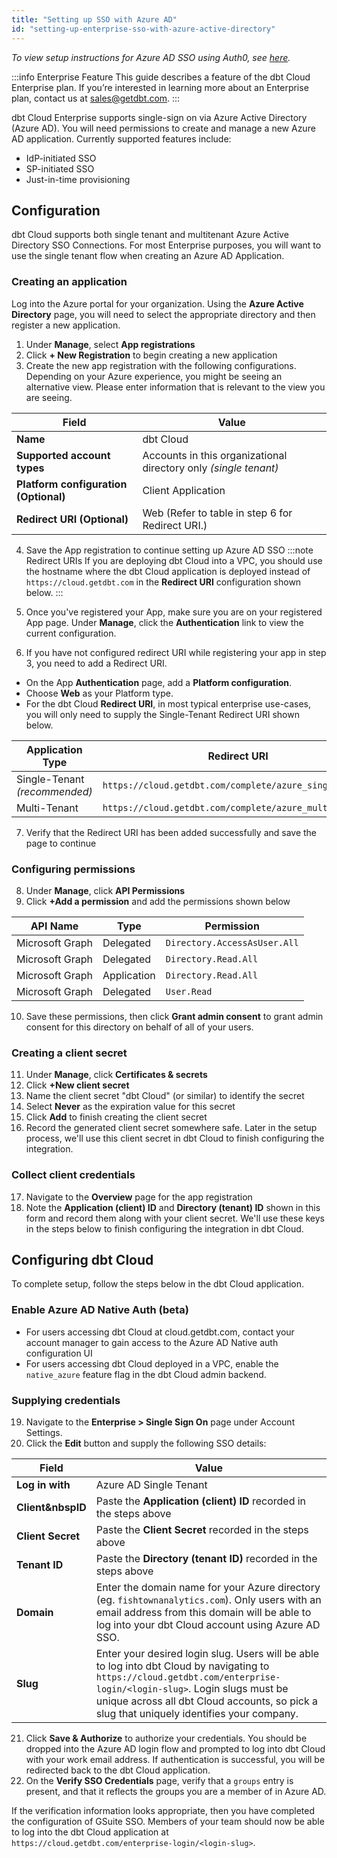 ```yaml
---
title: "Setting up SSO with Azure AD"
id: "setting-up-enterprise-sso-with-azure-active-directory"
---
```


_To view setup instructions for Azure AD SSO
using Auth0, see [here](setting-up-enterprise-sso-with-azure-active-directory-deprecated)._

:::info Enterprise Feature
This guide describes a feature of the dbt Cloud Enterprise plan. If you’re
interested in learning more about an Enterprise plan, contact us at
sales@getdbt.com.
:::

dbt Cloud Enterprise supports single-sign on via Azure Active Directory (Azure AD).
You will need permissions to create and manage a new Azure AD application.
Currently supported features include:

* IdP-initiated SSO
* SP-initiated SSO
* Just-in-time provisioning

## Configuration

dbt Cloud supports both single tenant and multitenant Azure Active Directory SSO
Connections. For most Enterprise purposes, you will want to use the single
tenant flow when creating an Azure AD Application.

### Creating an application

Log into the Azure portal for your organization. Using the **Azure Active Directory** page, you will
need to select the appropriate directory and then register a new application.

1. Under **Manage**, select **App registrations**
2. Click **+ New Registration** to begin creating a new application
3. Create the new app registration with the following configurations. Depending on your Azure experience, you might be seeing an alternative view. Please enter information that is relevant to the view you are seeing.

| Field | Value |
| ----- | ----- |
| **Name** | dbt Cloud |
| **Supported account types** | Accounts in this organizational directory only _(single tenant)_ |
| **Platform configuration (Optional)** | Client Application |
| **Redirect URI (Optional)** | Web (Refer to table in step 6 for Redirect URI.) |

4. Save the App registration to continue setting up Azure AD SSO
:::note Redirect URIs
If you are deploying dbt Cloud into a VPC, you should use the hostname where
the dbt Cloud application is deployed instead of `https://cloud.getdbt.com` in
the **Redirect URI** configuration shown below.
:::

5. Once you've registered your App, make sure you are on your registered App page. Under **Manage**, click the **Authentication** link to view the current configuration.
6. If you have not configured redirect URI while registering your app in step 3, you need to add a Redirect URI.

* On the App **Authentication** page, add a **Platform configuration**.
* Choose **Web** as your Platform type.
* For the dbt Cloud **Redirect URI**, in most typical enterprise use-cases, you will only need to supply the Single-Tenant Redirect URI shown below.

| Application Type | Redirect URI |
| ----- | ----- |
| Single-Tenant _(recommended)_ | `https://cloud.getdbt.com/complete/azure_single_tenant` |
| Multi-Tenant | `https://cloud.getdbt.com/complete/azure_multi_tenant` |

<Lightbox collapsed="true" src="/img/docs/dbt-cloud/dbt-cloud-enterprise/azure/azure-app-registration-empty.png" title="Creating a new app registration"/>
<Lightbox collapsed="true" src="/img/docs/dbt-cloud/dbt-cloud-enterprise/azure/azure-new-application.png" title="Configuring a new app registration"/>
<Lightbox collapsed="true" src="/img/docs/dbt-cloud/dbt-cloud-enterprise/azure/azure-new-application-alternative.png" title="Configuring a new app registration (Alternate view)"/>


7. Verify that the Redirect URI has been added successfully and save the page to continue

<Lightbox collapsed="true" src="/img/docs/dbt-cloud/dbt-cloud-enterprise/azure/azure-redirect-uri.png" title="Configuring a Redirect URI"/>




### Configuring permissions

8. Under **Manage**, click **API Permissions**
9. Click **+Add a permission** and add the permissions shown below

| API Name | Type | Permission |
| -------- | ---- | ---------- |
| Microsoft Graph | Delegated | `Directory.AccessAsUser.All` |
| Microsoft Graph | Delegated | `Directory.Read.All` |
| Microsoft Graph | Application | `Directory.Read.All` |
| Microsoft Graph | Delegated | `User.Read` |

10. Save these permissions, then click **Grant admin consent** to grant admin
   consent for this directory on behalf of all of your users.

<Lightbox collapsed="true" src="/img/docs/dbt-cloud/dbt-cloud-enterprise/azure/azure-permissions-overview.png" title="Configuring application permissions" />

### Creating a client secret

11. Under **Manage**, click **Certificates & secrets**
12. Click **+New client secret**
13. Name the client secret "dbt Cloud" (or similar) to identify the secret
14. Select **Never** as the expiration value for this secret
15. Click **Add** to finish creating the client secret
16. Record the generated client secret somewhere safe. Later in the setup process,
   we'll use this client secret in dbt Cloud to finish configuring the
   integration.

<Lightbox collapsed="true" src="/img/docs/dbt-cloud/dbt-cloud-enterprise/azure/azure-secret-config.png" title="Configuring certificates & secrets" />
<Lightbox collapsed="true" src="/img/docs/dbt-cloud/dbt-cloud-enterprise/azure/azure-secret-saved.png" title="Recording the client secret" />

### Collect client credentials

17. Navigate to the **Overview** page for the app registration
18. Note the **Application (client) ID** and **Directory (tenant) ID** shown in
   this form and record them along with your client secret. We'll use these keys
   in the steps below to finish configuring the integration in dbt Cloud.

<Lightbox collapsed="true" src="/img/docs/dbt-cloud/dbt-cloud-enterprise/azure/azure-overview.png" title="Collecting credentials. Store these somewhere safe!" />

## Configuring dbt Cloud

To complete setup, follow the steps below in the dbt Cloud application.

### Enable Azure AD Native Auth (beta)

- For users accessing dbt Cloud at cloud.getdbt.com, contact your account manager to
  gain access to the Azure AD Native auth configuration UI
- For users accessing dbt Cloud deployed in a VPC, enable the `native_azure`
  feature flag in the dbt Cloud admin backend.

### Supplying credentials

19. Navigate to the **Enterprise &gt; Single Sign On** page under Account
Settings.
20. Click the **Edit** button and supply the following SSO details:

| Field | Value |
| ----- | ----- |
| **Log&nbsp;in&nbsp;with** | Azure AD Single Tenant |
| **Client&nbspID** | Paste the **Application (client) ID** recorded in the steps above |
| **Client&nbsp;Secret** | Paste the **Client Secret** recorded in the steps above |
| **Tenant&nbsp;ID** | Paste the **Directory (tenant ID)** recorded in the steps above |
| **Domain** | Enter the domain name for your Azure directory (eg. `fishtownanalytics.com`). Only users with an email address from this domain will be able to log into your dbt Cloud account using Azure AD SSO. |
| **Slug** | Enter your desired login slug. Users will be able to log into dbt Cloud by navigating to `https://cloud.getdbt.com/enterprise-login/<login-slug>`. Login slugs must be unique across all dbt Cloud accounts, so pick a slug that uniquely identifies your company. |


<Lightbox collapsed="true" src="/img/docs/dbt-cloud/dbt-cloud-enterprise/azure/azure-cloud-sso.png" title="Configuring credentials in dbt Cloud" />

21. Click **Save &amp; Authorize** to authorize your credentials. You should be
   dropped into the Azure AD login flow and prompted to log into dbt Cloud with
   your work email address. If authentication is successful, you will be
   redirected back to the dbt Cloud application.
22. On the **Verify SSO Credentials** page, verify that a `groups` entry is
   present, and that it reflects the groups you are a member of in Azure AD.

<Lightbox collapsed="true" src="/img/docs/dbt-cloud/dbt-cloud-enterprise/azure/azure-cloud-sso-verify.png" title="Verifying configured credentials" />

If the verification information looks appropriate, then you have completed
the configuration of GSuite SSO. Members of your team should now be able to log
into the dbt Cloud application at `https://cloud.getdbt.com/enterprise-login/<login-slug>`.
